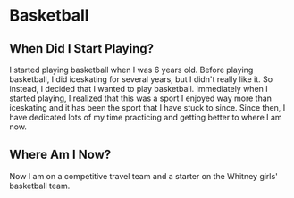 # Basketball
## When Did I Start Playing?
I started playing basketball when I was 6 years old. Before playing basketball, I did iceskating for several years, but I didn't really like it. So instead, I decided that I wanted to play basketball. Immediately when I started playing, I realized that this was a sport I enjoyed way more than iceskating and it has been the sport that I have stuck to since. Since then, I have dedicated lots of my time practicing and getting better to where I am now.
## Where Am I Now?
Now I am on a competitive travel team and a starter on the Whitney girls' basketball team.
